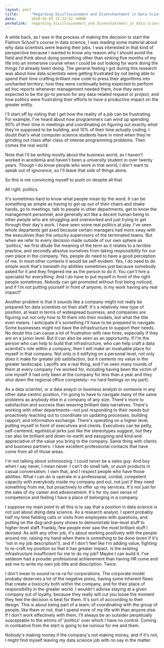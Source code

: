 ```yaml
---
layout: post
title:      "Regarding Disillusionment and Disenchantment in Data Science"
date:       2020-02-03 21:22:52 +0000
permalink:  regarding_disillusionment_and_disenchantment_in_data_science
---
```



A while back, as I was in the process of making the decision to start the Flatiron School's course in data science, I was reading some material about why data scientists were leaving their jobs. I was interested in that kind of perspective because I wanted to know any reason why I should avoid the field and think about doing something other than sinking five months of my life into an immersive course when I could be out looking for work doing the things I'd already been doing.  The general feeling I got during this research was about how data scientists were getting frustrated by not being able to spend their time crafting brilliant new code to press their algorithms into uncharted territory; how they were continually being expected to perform ad hoc reports whenever management needed them, how they were expected to be the go-to person for any data-related request or project, and how politics were frustrating their efforts to have a productive impact on the greater entity.

I'll start off by noting that I get how the reality of a job can be frustrating. For example, I've heard about how programmers can wind up spending 90% of their time in meetings and coordinating on figuring out exactly *what* they're supposed to be building, and 10% of their time actually coding. I doubt that's what computer science students have in mind when they're grinding out class after class of intense programming problems. Then comes the real world.

Note that I'll be writing mostly about the business world, as I haven't worked in acedemia and haven't been a university student in over twenty years. Though I do know people who work in that world, I don't want to speak out of ignorance, so I'll leave that side of things alone.

So this is me convincing myself to push on despite all that.

All right. politics.

It's sometimes hard to know what people mean by the word. It can be something as simple as having to get up out of their chairs and shake hands, go to meetings, talk to people in other departments, get to know the management personnel, and generally act like a decent human being to other people who are struggling and overworked and just trying to get through their day's work. I have seen some real politics at play. I've seen whole departents get axed because certain managers had more sway with the executives than the unlucky supervisors of the terminated teams. But when we refer to every decision made outside of our own sphere as  'politics,' we first dilude the meaning of the term as it relates to a terrible practice, and secondly absolve ourselves from taking responsibility for our own place in the company. Yes, people *do* need to have a good perception of me. In most other contexts it would be self-evident. Yes, I *do* need to do simple work that's beneath my abilities sometimes just because somebody asked for it and they fingered me as the person to do it. You can't hire a specialist for everything. And I do have to put myself in front of the right people sometimes. Nobody can get promoted without first being noticed, and if I'm *not* putting yourself in front of anyone, is my work having any real impact?

Another problem is that it sounds like a company might not really be prepared for data scientists on their staff. It's a relatively new type of position, at least in terms of widespread business, and companies are figuring out not only how to fit them into their models, but what the title even means. I anticipate it's something I'll have to be prepared to navigate. Some businesses might not have the infrastructure to support their needs. No doubt this can cause a lot of frustration with new hires, especially if they are on a junior level. But it can also be seen as an opportunity. If I'm the person who can help to build that infrastructure, who can help craft a data scientist's role within a company, then I will make an invaluable place for myself in that company. Not only is it edifying on a personal level, not only does it make for greater job satisfaction, but it cements my value in the greater landscape. Layoffs are a real thing, and I've seen many rounds of them at every company I've worked for, including having been the victim of one myself (I had only been at the company for less than a year and they shut down the regional office completely--no hard feelings on my part).

As a data scientist, or a data anayst or business analyst or someone in any other data-centric position, I'm going to have to navigate many of the same problems as anybody else in a company of any size. There's more to satisfaction and success than weaving brilliant data narratives. There's working with other departments--not just responding to their needs but proactively reaching out to coordinate on updating processes, building rapport, and information exchange. There's operating on a higher level, putting myself in front of executives and clients. Executives can be petty, self-centered, egotistical jerks just like the stereotypes suggest, but they can also be brilliant and down-to-earth and easygoing and kind and appreciative of the value you bring to the company. Same thing with clients and business partners. I have excellent professional contacts that have come from all of those areas. 

I'm not talking about schmoozing. I could *never* be a sales guy. And boy when I say never, I mean never. I can't do small talk, or push products in casual conversation. I own that, and I respect people who have those abilities. What I can do is operate in a professianal, cordial, competent capacity with everybody inside my company and out, not just if they need something from me, but proactively to offer up my services. It's not just for the sake of my career and advancement. It's for my own sense of competence and feeling I have a place of belonging in a company. 

I suppose my main point to all this is to say that a position in data science is not just about doing data science. As a research analyst, I spent probably half my time fielding calls or visits from employees with questions, and putting on the dog-and-pony shows to demonstrate low-level stuff to higher-level staff. Frankly, few people ever saw the most brilliant stuff I devised. As with any other job, it's about working positively with the people around me, raising my hand when there is something to be done (even if it's 'not in my job description'!), and if I don't feel like I'm adding value, fighting to re-craft my position so that it has greater impact. Is the existing infrastructure insufficient for me to do my job? Maybe I can build it. I've seldeom had a prouder professional achievement than having HR come and ask me to write my own job title and description. Twice.

I don't mean to sound ra-ra-ra for corporations. The corporate model probaby deserves a lot of the negative press, having some inherent flaws that create a toxicicity both within the company, and for their place of responsibility in the greater world. I wouldn't adivise staying at a given company out of loyalty, because they really will cut you loose the moment they feel the decision is best for them. It's sort of acccording to their design. This is about being part of a team; of coordinating with the group of people, like them or not, that I spend more of my life with than anyone else. If I don't work effectively with them, I'll always be an outsider perpetually susceptable to the whims of 'politics' over which I have no control. Coming in combative from the start is going to be ruinous for me and them.

Nobody's making money if the company's not making money, and if it's not, I might find myself leaving my data science job with no say in the matter.
